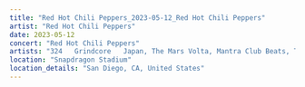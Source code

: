 ```yaml
---
title: "Red Hot Chili Peppers_2023-05-12_Red Hot Chili Peppers"
artist: "Red Hot Chili Peppers"
date: 2023-05-12
concert: "Red Hot Chili Peppers"
artists: "324	Grindcore	Japan, The Mars Volta, Mantra Club Beats, Thundercat, St. Vincent, The Strokes, 21 Acts of Manslaughter	Grindcore	United States, Buckshot, Red Hot Chili Peppers, City and Colour, ABBA, 9 Foot Super SoldierCrossoverHardcore, 12 Gauge Rampage, King Princess"
location: "Snapdragon Stadium"
location_details: "San Diego, CA, United States"
---
```

